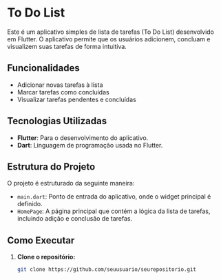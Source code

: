 # To Do List

Este é um aplicativo simples de lista de tarefas (To Do List) desenvolvido em Flutter. O aplicativo permite que os usuários adicionem, concluam e visualizem suas tarefas de forma intuitiva.

## Funcionalidades

- Adicionar novas tarefas à lista
- Marcar tarefas como concluídas
- Visualizar tarefas pendentes e concluídas

## Tecnologias Utilizadas

- **Flutter**: Para o desenvolvimento do aplicativo.
- **Dart**: Linguagem de programação usada no Flutter.

## Estrutura do Projeto

O projeto é estruturado da seguinte maneira:

- `main.dart`: Ponto de entrada do aplicativo, onde o widget principal é definido.
- `HomePage`: A página principal que contém a lógica da lista de tarefas, incluindo adição e conclusão de tarefas.

## Como Executar

1. **Clone o repositório:**

   ```bash
   git clone https://github.com/seuusuario/seurepositorio.git


